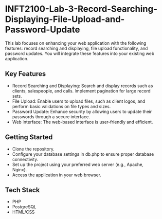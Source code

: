 # INFT2100-Lab-3-Record-Searching-Displaying-File-Upload-and-Password-Update
This lab focuses on enhancing your web application with the following features: record searching and displaying, file upload functionality, and password updates. You will integrate these features into your existing web application.

## Key Features
- Record Searching and Displaying: Search and display records such as clients, salespeople, and calls. Implement pagination for large record sets.
- File Upload: Enable users to upload files, such as client logos, and perform basic validations on file types and sizes.
- Password Update: Enhance security by allowing users to update their passwords through a secure interface.
- Web Interface: The web-based interface is user-friendly and efficient.
  
## Getting Started
- Clone the repository.
- Configure your database settings in db.php to ensure proper database connectivity.
- Set up the project using your preferred web server (e.g., Apache, Nginx).
- Access the application in your web browser.
  
## Tech Stack
- PHP
- PostgreSQL
- HTML/CSS
